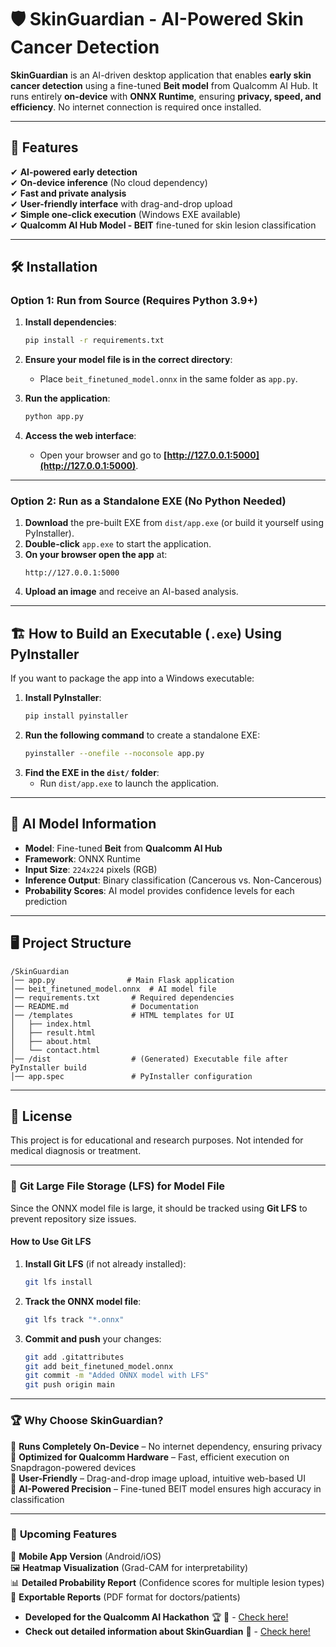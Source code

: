 
# 🛡️ SkinGuardian - AI-Powered Skin Cancer Detection

**SkinGuardian** is an AI-driven desktop application that enables **early skin cancer detection** using a fine-tuned **Beit model** from Qualcomm AI Hub. It runs entirely **on-device** with **ONNX Runtime**, ensuring **privacy, speed, and efficiency**. No internet connection is required once installed.

---

## 🚀 Features

✔ **AI-powered early detection**  
✔ **On-device inference** (No cloud dependency)  
✔ **Fast and private analysis**  
✔ **User-friendly interface** with drag-and-drop upload  
✔ **Simple one-click execution** (Windows EXE available)  
✔ **Qualcomm AI Hub Model - BEIT** fine-tuned for skin lesion classification  

---

## 🛠️ Installation

### **Option 1: Run from Source (Requires Python 3.9+)**
1. **Install dependencies**:
   ```bash
   pip install -r requirements.txt
   ```
2. **Ensure your model file is in the correct directory**:
   - Place `beit_finetuned_model.onnx` in the same folder as `app.py`.

3. **Run the application**:
   ```bash
   python app.py
   ```
4. **Access the web interface**:
   - Open your browser and go to **[http://127.0.0.1:5000](http://127.0.0.1:5000)**.

---

### **Option 2: Run as a Standalone EXE (No Python Needed)**
1. **Download** the pre-built EXE from `dist/app.exe` (or build it yourself using PyInstaller).
2. **Double-click** `app.exe` to start the application.
3. **On your browser open the app** at:
   ```
   http://127.0.0.1:5000
   ```
4. **Upload an image** and receive an AI-based analysis.

---

## 🏗️ How to Build an Executable (`.exe`) Using PyInstaller

If you want to package the app into a Windows executable:

1. **Install PyInstaller**:
   ```bash
   pip install pyinstaller
   ```
2. **Run the following command** to create a standalone EXE:
   ```bash
   pyinstaller --onefile --noconsole app.py
   ```
3. **Find the EXE in the `dist/` folder**:
   - Run `dist/app.exe` to launch the application.

---

## 🧠 AI Model Information

- **Model**: Fine-tuned **Beit** from **Qualcomm AI Hub**  
- **Framework**: ONNX Runtime  
- **Input Size**: `224x224` pixels (RGB)  
- **Inference Output**: Binary classification (Cancerous vs. Non-Cancerous)  
- **Probability Scores**: AI model provides confidence levels for each prediction  

---

## 🖥️ Project Structure

```
/SkinGuardian
│── app.py                # Main Flask application
│── beit_finetuned_model.onnx  # AI model file 
│── requirements.txt       # Required dependencies
│── README.md              # Documentation
│── /templates             # HTML templates for UI
│   ├── index.html
│   ├── result.html
│   ├── about.html
│   └── contact.html
│── /dist                  # (Generated) Executable file after PyInstaller build
│── app.spec               # PyInstaller configuration
```

---

## 📜 License

This project is for educational and research purposes. Not intended for medical diagnosis or treatment.

---

### 🔹 **Git Large File Storage (LFS) for Model File**
Since the ONNX model file is large, it should be tracked using **Git LFS** to prevent repository size issues.

#### **How to Use Git LFS**
1. **Install Git LFS** (if not already installed):
   ```bash
   git lfs install
   ```
2. **Track the ONNX model file**:
   ```bash
   git lfs track "*.onnx"
   ```
3. **Commit and push** your changes:
   ```bash
   git add .gitattributes
   git add beit_finetuned_model.onnx
   git commit -m "Added ONNX model with LFS"
   git push origin main
   ```

---

### 🏆 **Why Choose SkinGuardian?**
🔹 **Runs Completely On-Device** – No internet dependency, ensuring privacy  
🔹 **Optimized for Qualcomm Hardware** – Fast, efficient execution on Snapdragon-powered devices  
🔹 **User-Friendly** – Drag-and-drop image upload, intuitive web-based UI  
🔹 **AI-Powered Precision** – Fine-tuned BEIT model ensures high accuracy in classification  

---

### 📢 **Upcoming Features**
🚀 **Mobile App Version** (Android/iOS)  
🖼️ **Heatmap Visualization** (Grad-CAM for interpretability)  
📊 **Detailed Probability Report** (Confidence scores for multiple lesion types)  
📩 **Exportable Reports** (PDF format for doctors/patients)  

- **Developed for the Qualcomm AI Hackathon** 🏆 🚀 - [Check here!](https://devpost.com/software/skinguardian) 
- **Check out detailed information about SkinGuardian**  🚀 - [Check here!](https://deepwiki.com/aayushakumar/SkinGuardian)


